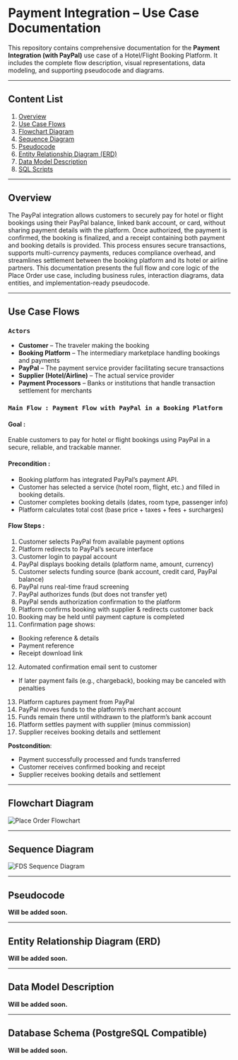 # Payment Integration – Use Case Documentation

This repository contains comprehensive documentation for the **Payment Integration (with PayPal)** use case of a Hotel/Flight Booking Platform. It includes the complete flow description, visual representations, data modeling, and supporting pseudocode and diagrams.

---

## Content List

1. [Overview](#overview)
2. [Use Case Flows](#use-case-flows) 
3. [Flowchart Diagram](#flowchart-diagram)
4. [Sequence Diagram](#sequence-diagram)
5. [Pseudocode](#pseudocode)
6. [Entity Relationship Diagram (ERD)](#entity-relationship-diagram-erd)
7. [Data Model Description](#data-model-description)
8. [SQL Scripts](#sql-scripts)

---

## Overview

The PayPal integration allows customers to securely pay for hotel or flight bookings using their PayPal balance, linked bank account, or card, without sharing payment details with the platform.
Once authorized, the payment is confirmed, the booking is finalized, and a receipt containing both payment and booking details is provided.
This process ensures secure transactions, supports multi-currency payments, reduces compliance overhead, and streamlines settlement between the booking platform and its hotel or airline partners.
This documentation presents the full flow and core logic of the Place Order use case, including business rules, interaction diagrams, data entities, and implementation-ready pseudocode.

---

## Use Case Flows

### `Actors`  
- **Customer** – The traveler making the booking
- **Booking Platform** – The intermediary marketplace handling bookings and payments
- **PayPal** – The payment service provider facilitating secure transactions
- **Supplier (Hotel/Airline)** – The actual service provider
- **Payment Processors** – Banks or institutions that handle transaction settlement for merchants

### `Main Flow : Payment Flow with PayPal in a Booking Platform` 
#### Goal : 
Enable customers to pay for hotel or flight bookings using PayPal in a secure, reliable, and trackable manner.

#### **Precondition** : 
- Booking platform has integrated PayPal’s payment API.
- Customer has selected a service (hotel room, flight, etc.) and filled in booking details.
- Customer completes booking details (dates, room type, passenger info)
- Platform calculates total cost (base price + taxes + fees + surcharges)

#### **Flow Steps** : 
1. Customer selects PayPal from available payment options
2. Platform redirects to PayPal’s secure interface
3. Customer login to paypal account
4. PayPal displays booking details (platform name, amount, currency)
5. Customer selects funding source (bank account, credit card, PayPal balance)
6. PayPal runs real-time fraud screening
7. PayPal authorizes funds (but does not transfer yet)
8. PayPal sends authorization confirmation to the platform
9. Platform confirms booking with supplier & redirects customer back
10. Booking may be held until payment capture is completed
11. Confirmation page shows:
  - Booking reference & details
  - Payment reference
  - Receipt download link
 12. Automated confirmation email sent to customer
  - If later payment fails (e.g., chargeback), booking may be canceled with penalties
13. Platform captures payment from PayPal
14. PayPal moves funds to the platform’s merchant account
15. Funds remain there until withdrawn to the platform’s bank account
16. Platform settles payment with supplier (minus commission)
17. Supplier receives booking details and settlement

**Postcondition**:  
- Payment successfully processed and funds transferred
- Customer receives confirmed booking and receipt
- Supplier receives booking details and settlement

---

## Flowchart Diagram

![Place Order Flowchart](./diagrams/payment-integration-flowchart.png)

---

## Sequence Diagram

![FDS Sequence Diagram](./diagrams/payment-integration-sequence-diagram.png) 

---

## Pseudocode

 **Will be added soon.**

---

## Entity Relationship Diagram (ERD)

 **Will be added soon.**

---

## Data Model Description

 **Will be added soon.**

---

## Database Schema (PostgreSQL Compatible)

 **Will be added soon.**
